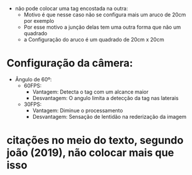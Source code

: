  * não pode colocar uma tag encostada na outra:
    - Motivo é que nesse caso não se configura mais um aruco de 20cm por exemplo
    - Por esse motivo a junção delas tem uma outra forma que não um quadrado
    - a Configuração do aruco é um quadrado de 20cm x 20cm

# Configuração da câmera:
   - Ângulo de 60º:
      - 60FPS:
         * Vantagem: Detecta o tag com um alcance maior
         * Desvantagem: O angulo limita a detecção da tag nas laterais
      - 30FPS:
         * Vantagem: Diminue o processamento
         * Desvantagem: Sensação de lentidão na rederização da imagem






# citações no meio do texto, segundo joão (2019), não colocar mais que isso